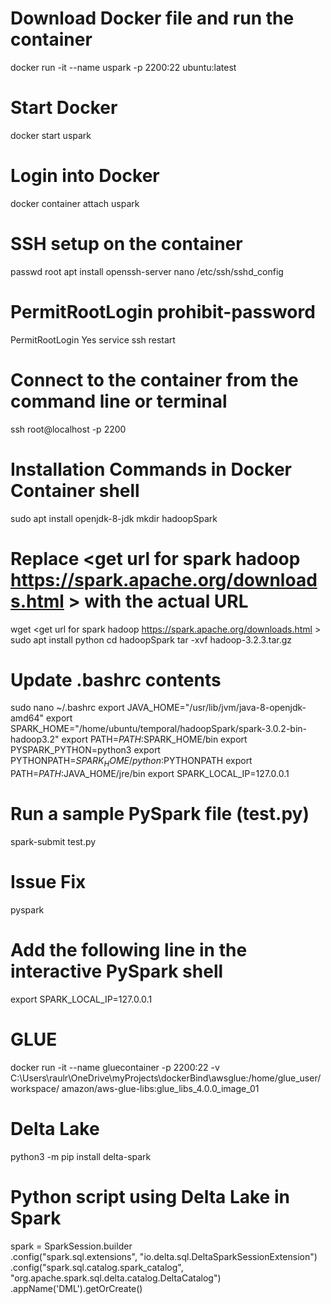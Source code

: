 # Download Docker file and run the container
docker run -it --name uspark -p 2200:22 ubuntu:latest

# Start Docker
docker start uspark

# Login into Docker
docker container attach uspark

# SSH setup on the container
passwd root
apt install openssh-server
nano /etc/ssh/sshd_config
# PermitRootLogin prohibit-password
PermitRootLogin Yes
service ssh restart

# Connect to the container from the command line or terminal
ssh root@localhost -p 2200

# Installation Commands in Docker Container shell
sudo apt install openjdk-8-jdk
mkdir hadoopSpark
# Replace <get url for spark hadoop https://spark.apache.org/downloads.html > with the actual URL
wget <get url for spark hadoop https://spark.apache.org/downloads.html >
sudo apt install python
cd hadoopSpark
tar -xvf hadoop-3.2.3.tar.gz

# Update .bashrc contents
sudo nano ~/.bashrc
export JAVA_HOME="/usr/lib/jvm/java-8-openjdk-amd64"
export SPARK_HOME="/home/ubuntu/temporal/hadoopSpark/spark-3.0.2-bin-hadoop3.2"
export PATH=$PATH:$SPARK_HOME/bin
export PYSPARK_PYTHON=python3
export PYTHONPATH=$SPARK_HOME/python:$PYTHONPATH
export PATH=$PATH:$JAVA_HOME/jre/bin
export SPARK_LOCAL_IP=127.0.0.1

# Run a sample PySpark file (test.py)
spark-submit test.py

# Issue Fix
pyspark
# Add the following line in the interactive PySpark shell
export SPARK_LOCAL_IP=127.0.0.1

# GLUE
docker run -it --name gluecontainer -p 2200:22 -v C:\Users\raulr\OneDrive\myProjects\dockerBind\awsglue:/home/glue_user/workspace/ amazon/aws-glue-libs:glue_libs_4.0.0_image_01

# Delta Lake
python3 -m pip install delta-spark

# Python script using Delta Lake in Spark
spark = SparkSession.builder\
    .config("spark.sql.extensions", "io.delta.sql.DeltaSparkSessionExtension") \
    .config("spark.sql.catalog.spark_catalog", "org.apache.spark.sql.delta.catalog.DeltaCatalog")\
    .appName('DML').getOrCreate()
